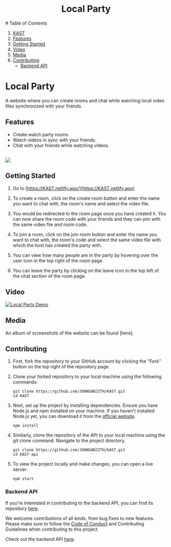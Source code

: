 <a name="readme-top"></a>

<h1 align='center'> Local Party </h1>
# Table of Contents

1. [KAST](#KAST)
2. [Features](#features)
3. [Getting Started](#getting-started)
4. [Video](#video)
5. [Media](#media)
6. [Contributing](#contributing)
   - [Backend API](#backend-api)

# Local Party
A website where you can create rooms and chat while watching local video files synchronized with your friends.



## Features

- Create watch party rooms.
- Watch videos in sync with your friends.
- Chat with your friends while watching videos.

## <img src="https://imgur.com/z5Qsm06.png"/>

## Getting Started

1) Go to [https://KAST.netlify.app/](https://KAST.netlify.app)

2) To create a room, click on the create room button and enter the name you want to chat with, the room's name and select the video file. 

3) You would be redirected to the room page once you have created it. You can now share the room code with your friends and they can join with the same video file and room code.

4) To join a room, click on the join room button and enter the name you want to chat with, the room's code and select the same video file with which the host has created the party with.

5) You can view how many people are in the party by hovering over the user icon in the top right of the room page.

6) You can leave the party by clicking on the leave icon in the top left of the chat section of the room page.

## Video

[![Local Party Demo](https://img.youtube.com/vi/Tw1BuJPapg4/hqdefault.jpg)](https://youtu.be/Tw1BuJPapg4)

## Media
An album of screenshots of the website can be found [here].

## Contributing

1) First, fork the repository to your GitHub account by clicking the "Fork" button on the top right of the repository page.
2) Clone your forked repository to your local machine using the following commands:

    ``` 
    git clone https://github.com/JOHNSANJITH/KAST.git
    cd KAST
    ```
3) Next, set up the project by installing dependencies. Ensure you have Node.js and npm installed on your machine.
If you haven't installed Node.js yet, you can download it from the [official website](https://nodejs.org/en).

    ```
    npm install
    ```
4)  Similarly, clone the repository of the API to your local machine using the git clone command. Navigate to the project directory.
    ```
    git clone https://github.com/JOHNSANJITH/KAST.git
    cd KAST-api
    ```
5) To view the project locally and make changes, you can open a live server.

    ```
    npm start
    ```


### Backend API
If you're interested in contributing to the backend API, you can find its repository [here](https://github.com/JOHNSANJITH/KAST-api).

We welcome contributions of all kinds, from bug fixes to new features. Please make sure to follow the [Code of Conduct](https://docs.github.com/en/site-policy/github-terms/github-community-code-of-conduct) and Contributing Guidelines when contributing to this project.

Check out the backend API [here](https://github.com/JOHNSANJITH/KAST-api).
